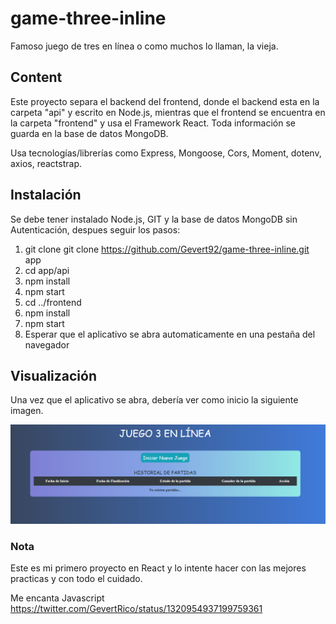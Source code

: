 # game-three-inline
Famoso juego de tres en línea o como muchos lo llaman, la vieja.

## Content
Este proyecto separa el backend del frontend, donde el backend esta en la carpeta "api" y escrito en Node.js, mientras que el frontend se encuentra en la carpeta "frontend" y usa el Framework React. Toda información se guarda en la base de datos MongoDB.

Usa tecnologías/librerías como Express, Mongoose, Cors, Moment, dotenv, axios, reactstrap.

## Instalación
Se debe tener instalado Node.js, GIT y la base de datos MongoDB sin Autenticación, despues seguir los pasos:
1. git clone git clone https://github.com/Gevert92/game-three-inline.git app
2. cd app/api
3. npm install
4. npm start
5. cd ../frontend
6. npm install
7. npm start
8. Esperar que el aplicativo se abra automaticamente en una pestaña del navegador

## Visualización
Una vez que el aplicativo se abra, debería ver como inicio la siguiente imagen.

![](/preview.png)

### Nota
Este es mi primero proyecto en React y lo intente hacer con las mejores practicas y con todo el cuidado.

Me encanta Javascript https://twitter.com/GevertRico/status/1320954937199759361
